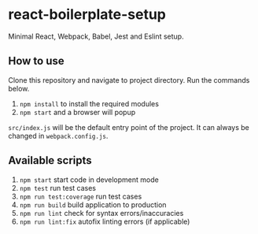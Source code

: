# react-boilerplate-setup
Minimal React, Webpack, Babel, Jest and Eslint setup.

## How to use
Clone this repository and navigate to project directory. Run the commands below. 

1. `npm install` to install the required modules
2. `npm start` and a browser will popup

`src/index.js` will be the default entry point of the project. It can always be changed in `webpack.config.js`.

## Available scripts
1. `npm start` start code in development mode
3. `npm test` run test cases
3. `npm run test:coverage` run test cases
2. `npm run build` build application to production
4. `npm run lint` check for syntax errors/inaccuracies
4. `npm run lint:fix` autofix linting errors (if applicable) 